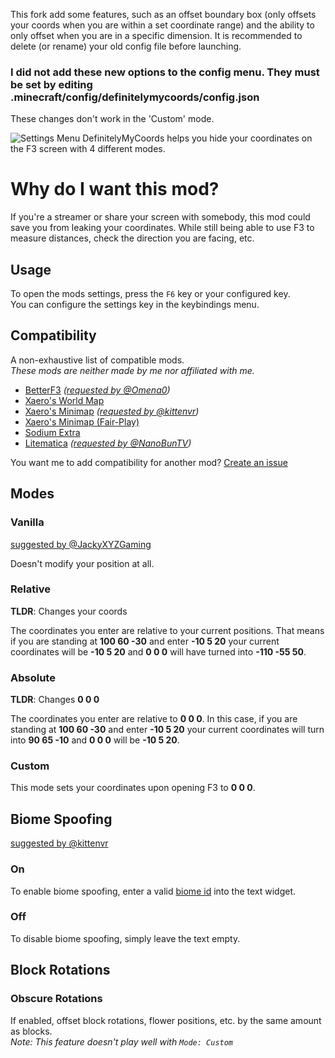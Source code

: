 This fork add some features, such as an offset boundary box (only offsets your coords when you are within a set coordinate range)
and the ability to only offset when you are in a specific dimension.
It is recommended to delete (or rename) your old config file before launching.
### I did not add these new options to the config menu. They must be set by editing .minecraft/config/definitelymycoords/config.json
These changes don't work in the 'Custom' mode.

![Settings Menu](https://cdn.modrinth.com/data/M4Fyp5vW/images/17028ecc7d8a75f284d50cbaf7ee1ce5f6d22273.png)
DefinitelyMyCoords helps you hide your coordinates on the F3 screen with 4 different modes.



# Why do I want this mod?

If you're a streamer or share your screen with somebody,
this mod could save you from leaking your coordinates.
While still being able to use F3 to measure distances,
check the direction you are facing, etc.

## Usage

To open the mods settings, press the `F6` key or your configured key.  
You can configure the settings key in the keybindings menu.

## Compatibility

A non-exhaustive list of compatible mods.  
*These mods are neither made by me nor affiliated with me.*

- [BetterF3](https://modrinth.com/mod/betterf3) *([requested by @Omena0](https://github.com/agent-LuluDodo/DefinitelyMyCoords/issues/1))*
- [Xaero's World Map](https://modrinth.com/mod/xaeros-world-map)
- [Xaero's Minimap](https://modrinth.com/mod/xaeros-minimap) *([requested by @kittenvr](https://github.com/agent-LuluDodo/DefinitelyMyCoords/issues/3))*
- [Xaero's Minimap (Fair-Play)](https://modrinth.com/mod/xaeros-minimap-fair)
- [Sodium Extra](https://modrinth.com/mod/sodium-extra)
- [Litematica](https://modrinth.com/mod/litematica) *([requested by @NanoBunTV](https://github.com/agent-LuluDodo/DefinitelyMyCoords/issues/12))*

You want me to add compatibility for another mod? [Create an issue](https://github.com/agent-LuluDodo/DefinitelyMyCoords/issues/new?template=compatibility_request.yml)

## Modes

### Vanilla
[suggested by @JackyXYZGaming](https://github.com/agent-LuluDodo/DefinitelyMyCoords/issues/9)

Doesn't modify your position at all.

### Relative

**TLDR**: Changes your coords

The coordinates you enter are relative to your current positions. That means if you are standing at **100 60 -30** and enter **-10 5 20** your current coordinates will be **-10 5 20** and **0 0 0** will have turned into **-110 -55 50**.

### Absolute

**TLDR**: Changes **0 0 0**

The coordinates you enter are relative to **0 0 0**. In this case, if you are standing at **100 60 -30** and enter **-10 5 20** your current coordinates will turn into **90 65 -10** and **0 0 0** will be **-10 5 20**.

### Custom

This mode sets your coordinates upon opening F3 to **0 0 0**.

## Biome Spoofing
[suggested by @kittenvr](https://github.com/agent-LuluDodo/DefinitelyMyCoords/issues/5)

### On

To enable biome spoofing, enter a valid [biome id](https://minecraft.wiki/w/Biome#Biome_IDs) into the text widget.

### Off

To disable biome spoofing, simply leave the text empty.

## Block Rotations

### Obscure Rotations

If enabled, offset block rotations, flower positions, etc. by the same amount as blocks.<br>
*Note: This feature doesn't play well with `Mode: Custom`*